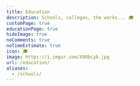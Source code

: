 ```yaml
---
title: Education
description: Schools, colleges, the works... 🎓
customPage: true
educationPage: true
hideImage: true
noComments: true
noTimeEstimate: true
icon: 🎓
image: https://i.imgur.com/X9Obcyb.jpg
url: /education/
aliases:
  - /schools/
---
```

